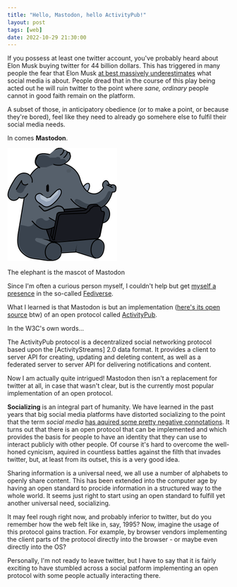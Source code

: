 ```yaml
---
title: "Hello, Mastodon, hello ActivityPub!"
layout: post
tags: [web]
date: 2022-10-29 21:30:00
---
```


If you possess at least one twitter account, you've probably heard about Elon Musk buying twitter for 44 billion dollars. This has triggered in many people the fear that Elon Musk [at best massively underestimates](welcome) what social media is about. People dread that in the course of this play being acted out he will ruin twitter to the point where _sane, ordinary_ people cannot in good faith remain on the platform.

A subset of those, in anticipatory obedience (or to make a point, or because they're bored), feel like they need to already go somehere else to fulfil their social media needs.

In comes **Mastodon**. 

![The elephant is the mascot of Mastodon](https://github.com/mastodon/mastodon/raw/main/app/javascript/images/elephant_ui_working.svg?raw=true)
<figcaption>The elephant is the mascot of Mastodon</figcaption>

Since I'm often a curious person myself, I couldn't help but get [myself a presence](me) in the so-called [Fediverse](fedi).

What I learned is that Mastodon is but an implementation ([here's its open source](mastodon-source) btw) of an open protocol called [ActivityPub](activitypub).

In the W3C's own words...

<Info>

The ActivityPub protocol is a decentralized social networking protocol based upon the [ActivityStreams] 2.0 data format. It provides a client to server API for creating, updating and deleting content, as well as a federated server to server API for delivering notifications and content.

</Info>

Now I am actually quite intrigued! Mastodon then isn't a replacement for twitter at all, in case that wasn't clear, but is the currently most popular implementation of an open protocol.

**Socializing** is an integral part of humanity. We have learned in the past years that big social media platforms have distorted socializing to the point that the term _social media_ [has aquired some pretty negative connotations](atlantic). It turns out that there is an open protocol that can be implemented and which provides the basis for people to have an identity that they can use to interact publicly with other people. Of course it's hard to overcome the well-honed cynicism, aquired in countless battles against the filth that invades twitter, but, at least from its outset, this is a very good idea.

Sharing information is a universal need, we all use a number of alphabets to openly share content. This has been extended into the computer age by having an open standard to procide information in a structured way to the whole world. It seems just right to start using an open standard to fulfill yet another universal need, socializing.

It may feel rough right now, and probably inferior to twitter, but do you remember how the web felt like in, say, 1995? Now, imagine the usage of this protocol gains traction. For example, by browser vendors implementing the client parts of the protocol directly into the browser - or maybe even directly into the OS? 

Personally, I'm not ready to leave twitter, but I have to say that it is fairly exciting to have stumbled across a social patform implementing an open protocol with some people actually interacting there.

[welcome]: https://www.theverge.com/2022/10/28/23428132/elon-musk-twitter-acquisition-problems-speech-moderation
[fedi]: https://en.wikipedia.org/wiki/Fediverse
[activitypub]: https://www.w3.org/TR/activitypub/
[mastodon-source]: https://github.com/mastodon/mastodon
[me]: https://mas.to/@flq
[atlantic]: https://www.theatlantic.com/magazine/archive/2022/05/social-media-democracy-trust-babel/629369/